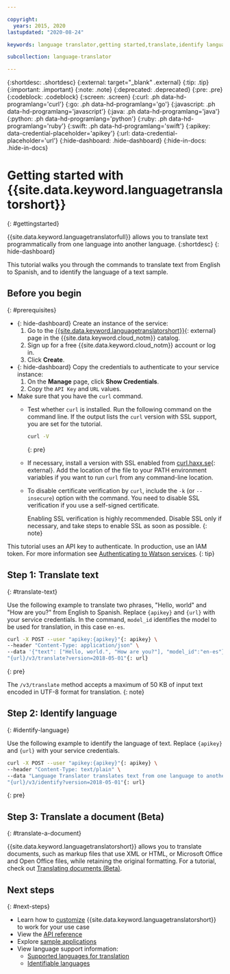 ```yaml
---

copyright:
  years: 2015, 2020
lastupdated: "2020-08-24"

keywords: language translator,getting started,translate,identify language,translate document,translation

subcollection: language-translator

---
```


{:shortdesc: .shortdesc}
{:external: target="_blank" .external}
{:tip: .tip}
{:important: .important}
{:note: .note}
{:deprecated: .deprecated}
{:pre: .pre}
{:codeblock: .codeblock}
{:screen: .screen}
{:curl: .ph data-hd-programlang='curl'}
{:go: .ph data-hd-programlang='go'}
{:javascript: .ph data-hd-programlang='javascript'}
{:java: .ph data-hd-programlang='java'}
{:python: .ph data-hd-programlang='python'}
{:ruby: .ph data-hd-programlang='ruby'}
{:swift: .ph data-hd-programlang='swift'}
{:apikey: data-credential-placeholder='apikey'}
{:url: data-credential-placeholder='url'}
{:hide-dashboard: .hide-dashboard}
{:hide-in-docs: .hide-in-docs}

# Getting started with {{site.data.keyword.languagetranslatorshort}}
{: #gettingstarted}

{{site.data.keyword.languagetranslatorfull}} allows you to translate text programmatically from one language into another language.
{:shortdesc}
{: hide-dashboard}

This tutorial walks you through the commands to translate text from English to Spanish, and to identify the language of a text sample.

## Before you begin
{: #prerequisites}

- {: hide-dashboard} Create an instance of the service:
    1.  Go to the [{{site.data.keyword.languagetranslatorshort}}](https://{DomainName}/catalog/language-translator){: external} page in the {{site.data.keyword.cloud_notm}} catalog.
    1.  Sign up for a free {{site.data.keyword.cloud_notm}} account or log in.
    1.  Click **Create**.
- {: hide-dashboard} Copy the credentials to authenticate to your service instance:
    1.  On the **Manage** page, click **Show Credentials**.
    1.  Copy the `API Key` and `URL` values.
- Make sure that you have the `curl` command.
    -   Test whether `curl` is installed. Run the following command on the command line. If the output lists the `curl` version with SSL support, you are set for the tutorial.

        ```sh
        curl -V
        ```
        {: pre}

    -   If necessary, install a version with SSL enabled from [curl.haxx.se](https://curl.haxx.se/){: external}. Add the location of the file to your PATH environment variables if you want to run `curl` from any command-line location.
    -   To disable certificate verification by `curl`, include the `-k` (or `--insecure`) option with the command. You need to disable SSL verification if you use a self-signed certificate.

        Enabling SSL verification is highly recommended. Disable SSL only if necessary, and take steps to enable SSL as soon as possible.
        {: note}

This tutorial uses an API key to authenticate. In production, use an IAM token. For more information see [Authenticating to Watson services](/docs/watson?topic=watson-iam).
{: tip}

## Step 1: Translate text
{: #translate-text}

Use the following example to translate two phrases, "Hello, world" and "How are you?" from English to Spanish. <span class="hide-dashboard">Replace `{apikey}` and `{url}` with your service credentials.</span> In the command, `model_id` identifies the model to be used for translation, in this case `en-es`.

```sh
curl -X POST --user "apikey:{apikey}"{: apikey} \
--header "Content-Type: application/json" \
--data '{"text": ["Hello, world.", "How are you?"], "model_id":"en-es"}' \
"{url}/v3/translate?version=2018-05-01"{: url}
```
{: pre}

The `/v3/translate` method accepts a maximum of 50 KB of input text encoded in UTF-8 format for translation.
{: note}

## Step 2: Identify language
{: #identify-language}

Use the following example to identify the language of text. <span class="hide-dashboard">Replace `{apikey}` and `{url}` with your service credentials.</span>

```sh
curl -X POST --user "apikey:{apikey}"{: apikey} \
--header "Content-Type: text/plain" \
--data "Language Translator translates text from one language to another" \
"{url}/v3/identify?version=2018-05-01"{: url}
```
{: pre}

## Step 3: Translate a document (Beta)
{: #translate-a-document}

{{site.data.keyword.languagetranslatorshort}} allows you to translate documents, such as markup files that use XML or HTML, or Microsoft Office and Open Office files, while retaining the original formatting. For a tutorial, check out [Translating documents (Beta)](/docs/language-translator?topic=language-translator-document-translator-tutorial).

## Next steps
{: #next-steps}

- Learn how to [customize](/docs/language-translator?topic=language-translator-customizing) {{site.data.keyword.languagetranslatorshort}} to work for your use case
- View the [API reference](https://{DomainName}/apidocs/language-translator)
- Explore [sample applications](/docs/language-translator?topic=language-translator-sample-apps)
- View language support information:
    - [Supported languages for translation](/docs/language-translator?topic=language-translator-translation-models)
    - [Identifiable languages](/docs/language-translator?topic=language-translator-identifiable-languages)
